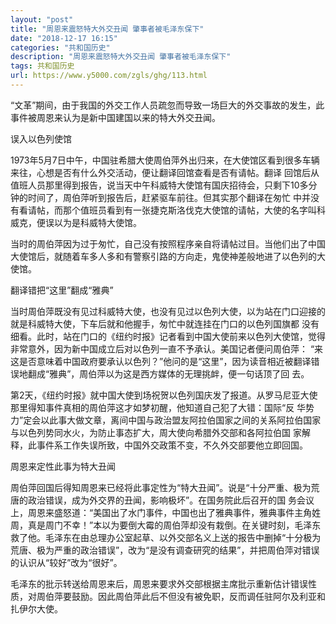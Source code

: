 ```yaml
---
layout: "post"
title: "周恩来震怒特大外交丑闻 肇事者被毛泽东保下"
date: "2018-12-17 16:15"
categories: "共和国历史"
description: "周恩来震怒特大外交丑闻 肇事者被毛泽东保下"
tags: 共和国历史
url: https://www.y5000.com/zgls/ghg/113.html
---
```






“文革”期间，由于我国的外交工作人员疏忽而导致一场巨大的外交事故的发生，此事件被周恩来认为是新中国建国以来的特大外交丑闻。

误入以色列使馆

1973年5月7日中午，中国驻希腊大使周伯萍外出归来，在大使馆区看到很多车辆来往，心想是否有什么外交活动，便让翻译回馆查看是否有请帖。翻译
回馆后从值班人员那里得到报告，说当天中午科威特大使馆有国庆招待会，只剩下10多分钟的时间了，周伯萍听到报告后，赶紧驱车前往。但其实那个翻译在匆忙
中并没有看请帖，而那个值班员看到有一张捷克斯洛伐克大使馆的请帖，大使的名字叫科威克，便误以为是科威特大使馆。

当时的周伯萍因为过于匆忙，自己没有按照程序亲自将请帖过目。当他们出了中国大使馆后，就随着车多人多和有警察引路的方向走，鬼使神差般地进了以色列的大使馆。

翻译错把“这里”翻成“雅典”

当时周伯萍既没有见过科威特大使，也没有见过以色列大使，以为站在门口迎接的就是科威特大使，下车后就和他握手，匆忙中就连挂在门口的以色列国旗都
没有细看。此时，站在门口的《纽约时报》记者看到中国大使前来以色列大使馆，觉得非常意外，因为新中国成立后对以色列一直不予承认。美国记者便问周伯萍：
“来这是否意味着中国政府要承认以色列？”他问的是“这里”，因为读音相近被翻译错误地翻成“雅典”，周伯萍以为这是西方媒体的无理挑衅，便一句话顶了回 去。

第2天，《纽约时报》就中国大使到场祝贺以色列国庆发了报道。从罗马尼亚大使那里得知事件真相的周伯萍这才如梦初醒，他知道自己犯了大错：国际“反
华势力”定会以此事大做文章，离间中国与政治盟友阿拉伯国家之间的关系阿拉伯国家与以色列势同水火，为防止事态扩大，周大使向希腊外交部和各阿拉伯国
家解释，此事件系工作失误所致，中国外交政策不变，不久外交部要他立即回国。

周恩来定性此事为特大丑闻

周伯萍回国后得知周恩来已经将此事定性为“特大丑闻”。说是“十分严重、极为荒唐的政治错误，成为外交界的丑闻，影响极坏”。在国务院此后召开的国
务会议上，周恩来盛怒道：“美国出了水门事件，中国也出了雅典事件，雅典事件主角姓周，真是周门不幸！”本以为要倒大霉的周伯萍却没有栽倒。在关键时刻，毛泽东救了他。毛泽东在由总理办公室起草、以外交部名义上送的报告中删掉“十分极为荒唐、极为严重的政治错误”，改为“是没有调查研究的结果”，并把周伯萍对错误的认识从“较好”改为“很好”。

毛泽东的批示转送给周恩来后，周恩来要求外交部根据主席批示重新估计错误性质，对周伯萍要鼓励。因此周伯萍此后不但没有被免职，反而调任驻阿尔及利亚和扎伊尔大使。
